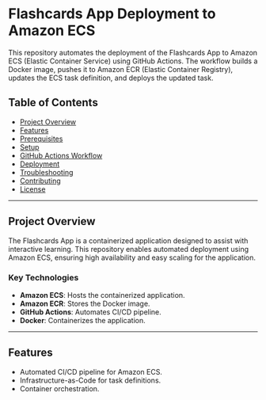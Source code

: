 # Flashcards App Deployment to Amazon ECS

This repository automates the deployment of the Flashcards App to Amazon ECS (Elastic Container Service) using GitHub Actions. The workflow builds a Docker image, pushes it to Amazon ECR (Elastic Container Registry), updates the ECS task definition, and deploys the updated task.

## Table of Contents
- [Project Overview](#project-overview)
- [Features](#features)
- [Prerequisites](#prerequisites)
- [Setup](#setup)
- [GitHub Actions Workflow](#github-actions-workflow)
- [Deployment](#deployment)
- [Troubleshooting](#troubleshooting)
- [Contributing](#contributing)
- [License](#license)

---

## Project Overview

The Flashcards App is a containerized application designed to assist with interactive learning. This repository enables automated deployment using Amazon ECS, ensuring high availability and easy scaling for the application.

### Key Technologies
- **Amazon ECS**: Hosts the containerized application.
- **Amazon ECR**: Stores the Docker image.
- **GitHub Actions**: Automates CI/CD pipeline.
- **Docker**: Containerizes the application.

---

## Features
- Automated CI/CD pipeline for Amazon ECS.
- Infrastructure-as-Code for task definitions.
- Container orchestration.
